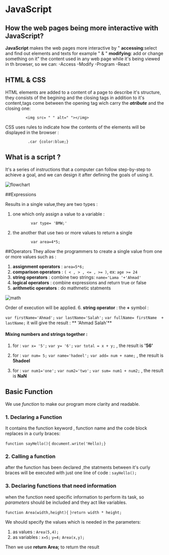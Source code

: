 # JavaScript 

## How the web pages being more interactive with JavaScript?

**JavaScript** makes the web pages more interactive by " **accessing**:select and find 
out elements and texts for example " & " **modifying**: add or change something on it"
the content used in any web page while it's being viewed in th browser, so we can:
-Access
-Modify
-Program
-React

## HTML & CSS
HTML elements are added to a content of a page to describe it's structure, they consists 
of the begining and the closing tags in addition to it's content,tags come between the
opening tag wich carry the ***atribute*** and the closing one:


             <img src= " " alt=" "></img>


CSS uses rules to indicate how the contents of the elements will be displayed in
the browser :

              .car {color:blue;}

## What is a script ?
It's a series of instructions that a computer can follow step-by-step to achieve a goal,
and we can design it after defining the goals of using it.

![flowchart](https://www.rff.com/fcs_key.png)

##Expressions

Results in a single value,they are two types :
1. one which only assign a value to a variable :

               var type= 'BMW;'

2. the another that use two or more values to return a single 

               var area=4*5;

##Operators 
They allow the programmers to create a single value from one or more values such as :
1. **assignment operators** :
 ``area=5*6;``
2. **comparison operators** :
 ``( < , > , <= , >= )``,
 ex: ``age >= 24``
3. **string operators** : combine two strings:
             ``name='Lama '+'Ahmad'``
4. **logical operators** : combine expressions and return true or false 
5. **arithmetic operators** : do mathmetic statments

![math](https://i.ytimg.com/vi/c2_08yoUCHg/maxresdefault.jpg)

Order of execution will be applied.
6. **string operator** : the **+** symbol :

``var firstName='Ahmad';``
``var lastName='Salah';``
``var fullName= firstName  + lastName;`` 
it will give the result : ** 'Ahmad Salah'**

#### Mixing numbers and strings together :

1. for : 
``var x= '5';``
        ``var y= '6';``
        ``var total = x + y;`` , the result is **'56'**

2. for :
``var num= 5;``
``var name='hadeel';``
``var add= num + name;`` , the result is **5hadeel**

3. for :
``var num1='one';``
``var num2='two';``
``var sum= num1 + num2;`` , the result is **NaN**



## Basic Function
We use *function* to make our program more clarity
and readable.

### 1. Declaring a Function
It contains the function keyword , function name and the code 
block replaces in a curly braces:

``function sayHello(){``
``document.write('Hello);}``

### 2. Calling a function
after the function has been declared ,the statments between it's curly braces will be executed with just one line of code : ``sayHello();``

### 3. Declaring functions that need information
when the function need specific information to perform its task, so *parameters* should be included and they act like variables.
 

 ``function Area(width,height){``
 ``}return width * height;``

 We should specify the values which is needed in the parameters:

 1. as values :
 ``Area(5,4);``
 2. as variables :
 ``x=5;``
 ``y=4;``
 ``Area(x,y);``

 Then we use **return Area;** to return the result






































